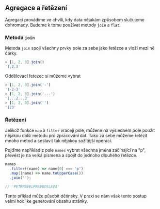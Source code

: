 ## Agregace a řetězení

Agregaci provádíme ve chvíli, kdy data nějakám způsobem slučujeme dohromady. Budeme k tomu používat metody `join` a `flat`.

### Metoda `join`

Metoda `join` spojí všechny prvky pole za sebe jako řetězce a vloží mezi ně čárky.

```js
> [1, 2, 3].join()
'1,2,3'
```

Oddělovací řetezec si můžeme vybrat

```js
> [1, 2, 3].join('-')
'1-2-3'
> [1, 2, 3].join('...')
'1...2...3'
> [1, 2, 3].join('')
'123'
```

### Řetězení

Jelikož funkce `map` a `filter` vracejí pole, můžene na výsledném pole použít nějakou další metodu pro zpracování dat. Tako za sebe můžeme řetězit mnoho metod a sestavit tak nějakou sožitější operaci.

Pojďme například z pole `names` vybrat všechna jména začínající na "p", převést je na velká písmena a spojit do jednoho dlouhého řetězce.

```js
names
  .filter((name) => name[0] === 'p')
  .map((name) => name.toUpperCase())
  .join('');

// 'PETRPAVELPRAVDOSLAVA'
```

Tento příklad může působit dětinsky. V praxi se nám však tento postup velmi hodí ke generování obsahu stránky.
